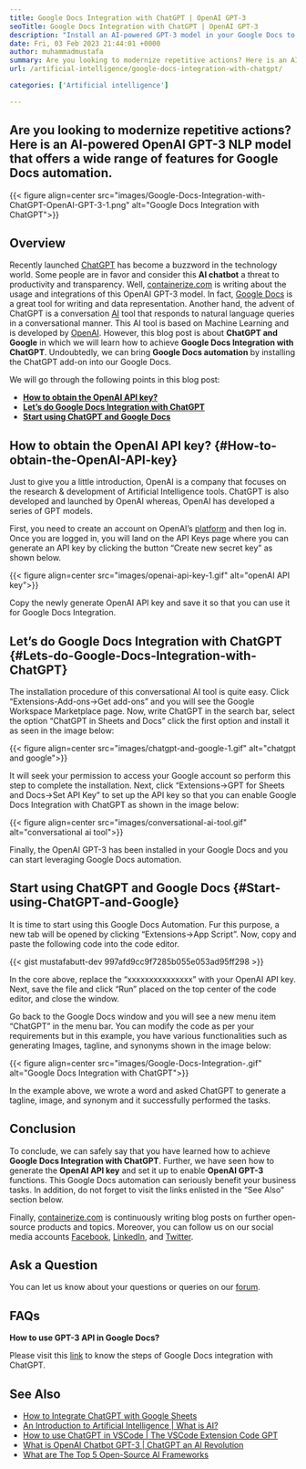 ```yaml
---
title: Google Docs Integration with ChatGPT | OpenAI GPT-3
seoTitle: Google Docs Integration with ChatGPT | OpenAI GPT-3
description: "Install an AI-powered GPT-3 model in your Google Docs to automate various business tasks. Let's learn how to achieve Google Docs Integration with ChatGPT."
date: Fri, 03 Feb 2023 21:44:01 +0000
author: muhammadmustafa
summary: Are you looking to modernize repetitive actions? Here is an AI-powered OpenAI GPT-3 NLP model that offers a wide range of features for Google Docs automation.
url: /artificial-intelligence/google-docs-integration-with-chatgpt/

categories: ['Artificial intelligence']

---
```

## Are you looking to modernize repetitive actions? Here is an AI-powered OpenAI GPT-3 NLP model that offers a wide range of features for Google Docs automation.

{{< figure align=center src="images/Google-Docs-Integration-with-ChatGPT-OpenAI-GPT-3-1.png" alt="Google Docs Integration with ChatGPT">}}  

## Overview

Recently launched [ChatGPT][1] has become a buzzword in the technology world. Some people are in favor and consider this **AI chatbot** a threat to productivity and transparency. Well, [containerize.com][2] is writing about the usage and integrations of this OpenAI GPT-3 model. In fact, [Google Docs][3] is a great tool for writing and data representation. Another hand, the advent of ChatGPT is a conversation [AI][4] tool that responds to natural language queries in a conversational manner. This AI tool is based on Machine Learning and is developed by [OpenAI][5]. However, this blog post is about **ChatGPT and Google** in which we will learn how to achieve **Google Docs Integration with ChatGPT**. Undoubtedly, we can bring **Google Docs automation** by installing the ChatGPT add-on into our Google Docs. 

We will go through the following points in this blog post:

  * [**How to obtain the OpenAI API key?**][6]
  * **[Let’s do Google Docs Integration with ChatGPT][7]**
  * [**Start using ChatGPT and Google** **Docs**][8]

## How to obtain the OpenAI API key? {#How-to-obtain-the-OpenAI-API-key}

Just to give you a little introduction, OpenAI is a company that focuses on the research & development of Artificial Intelligence tools. ChatGPT is also developed and launched by OpenAI whereas, OpenAI has developed a series of GPT models. 

First, you need to create an account on OpenAI’s [platform][9] and then log in. Once you are logged in, you will land on the API Keys page where you can generate an API key by clicking the button “Create new secret key” as shown below. 

{{< figure align=center src="images/openai-api-key-1.gif" alt="openAI API key">}}  

Copy the newly generate OpenAI API key and save it so that you can use it for Google Docs Integration. 

## Let’s do Google Docs Integration with ChatGPT {#Lets-do-Google-Docs-Integration-with-ChatGPT}

The installation procedure of this conversational AI tool is quite easy. Click “Extensions-Add-ons->Get add-ons” and you will see the Google Workspace Marketplace page. Now, write ChatGPT in the search bar, select the option “ChatGPT in Sheets and Docs” click the first option and install it as seen in the image below:

{{< figure align=center src="images/chatgpt-and-google-1.gif" alt="chatgpt and google">}}  

It will seek your permission to access your Google account so perform this step to complete the installation. Next, click “Extensions->GPT for Sheets and Docs->Set API Key” to set up the API key so that you can enable Google Docs Integration with ChatGPT as shown in the image below:

{{< figure align=center src="images/conversational-ai-tool.gif" alt="conversational ai tool">}}  

Finally, the OpenAI GPT-3 has been installed in your Google Docs and you can start leveraging Google Docs automation.

## Start using ChatGPT and Google Docs {#Start-using-ChatGPT-and-Google}

It is time to start using this Google Docs Automation. Fur this purpose, a new tab will be opened by clicking “Extensions->App Script”. Now, copy and paste the following code into the code editor.

<!-- <div class="wp-block-embed__wrapper">
  https://gist.github.com/mustafabutt-dev/997afd9cc9f7285b055e053ad95ff298
</div>  -->

{{< gist mustafabutt-dev 997afd9cc9f7285b055e053ad95ff298 >}}

In the core above, replace the “xxxxxxxxxxxxxxx” with your OpenAI API key. Next, save the file and click “Run” placed on the top center of the code editor, and close the window. 

Go back to the Google Docs window and you will see a new menu item “ChatGPT” in the menu bar. You can modify the code as per your requirements but in this example, you have various functionalities such as generating Images, tagline, and synonyms shown in the image below:

{{< figure align=center src="images/Google-Docs-Integration-.gif" alt="Google Docs Integration with ChatGPT">}}  

In the example above, we wrote a word and asked ChatGPT to generate a tagline, image, and synonym and it successfully performed the tasks. 

## Conclusion

To conclude, we can safely say that you have learned how to achieve **Google Docs Integration with ChatGPT**. Further, we have seen how to generate the **OpenAI API key** and set it up to enable **OpenAI GPT-3** functions. This Google Docs automation can seriously benefit your business tasks. In addition, do not forget to visit the links enlisted in the “See Also” section below.

Finally, [containerize.com][2] is continuously writing blog posts on further open-source products and topics. Moreover, you can follow us on our social media accounts [Facebook][10], [LinkedIn][11], and [Twitter][12].

## Ask a Question

You can let us know about your questions or queries on our [forum][13].

## FAQs

**How to use GPT-3 API in Google Docs?**

Please visit this [link][7] to know the steps of Google Docs integration with ChatGPT. 

## See Also

  * [How to Integrate ChatGPT with Google Sheets][14]
  * [An Introduction to Artificial Intelligence | What is AI?][4]
  * [How to use ChatGPT in VSCode | The VSCode Extension Code GPT][15]
  * [What is OpenAI Chatbot GPT-3 | ChatGPT an AI Revolution][1]
  * [What are The Top 5 Open-Source AI Frameworks][16]

 [1]: https://blog.containerize.com/artificial-intelligence/what-is-openai-chatbot-gpt-3-chatgpt-an-ai-revolution/

 [2]: https://www.containerize.com/
 [3]: https://docs.google.com/document/u/0/
 [4]: https://blog.containerize.com/artificial-intelligence/an-introduction-to-artificial-intelligence-what-is-ai/

 [5]: https://openai.com/
 [6]: #How-to-obtain-the-OpenAI-API-key
 [7]: #Lets-do-Google-Docs-Integration-with-ChatGPT
 [8]: #Start-using-ChatGPT-and-Google
 [9]: https://platform.openai.com/account/api-keys
 [10]: https://web.facebook.com/containerize
 [11]: https://www.linkedin.com/company/containerize/
 [12]: https://twitter.com/containerize_co
 [13]: https://forum.containerize.com/
 [14]: https://blog.containerize.com/artificial-intelligence/integrate-chatgpt-with-google-sheets/

 [15]: https://blog.containerize.com/artificial-intelligence/how-to-use-chatgpt-in-vscode-the-vscode-extension-codegpt/

 [16]: https://blog.containerize.com/artificial-intelligence/top-5-open-source-ai-frameworks/
